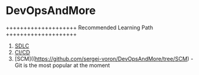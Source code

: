 # DevOpsAndMore

++++++++++++++++++++ Recommended Learning Path ++++++++++++++++++++ 
1. [SDLC](https://github.com/sergei-voron/DevOpsAndMore/tree/SDLC)
2. [CI/CD](https://github.com/sergei-voron/DevOpsAndMore/tree/CI-CD)
3. [SCM]((https://github.com/sergei-voron/DevOpsAndMore/tree/SCM) - Git is the most popular at the moment


